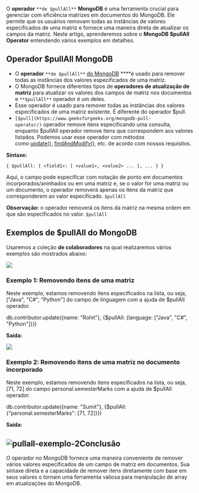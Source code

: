 O **operador** `**de $pullAll**` **MongoDB** é uma ferramenta crucial para gerenciar com eficiência matrizes em documentos do MongoDB. Ele permite que os usuários removam todas as instâncias de valores especificados de uma matriz e fornece uma maneira direta de atualizar os campos da matriz. Neste artigo, aprenderemos sobre o **MongoDB $pullAll Operator** entendendo vários exemplos em detalhes.

## Operador $pullAll MongoDB

- O **operador** `**de $pullAll**` [do MongoDB](https://www.geeksforgeeks.org/mongodb-tutorial/) **[](https://www.geeksforgeeks.org/mongodb-tutorial/)**é usado para remover todas as instâncias dos valores especificados de uma matriz.
- O MongoDB fornece diferentes tipos de **operadores de atualização de matriz** para atualizar os valores dos campos de matriz nos documentos e `**$pullAll**` operador é um deles.
- Esse operador é usado para remover todas as instâncias dos valores especificados de uma matriz existente. É diferente do operador $pull.
- `[$pull](https://www.geeksforgeeks.org/mongodb-pull-operator/)` operador remove itens especificando uma consulta, enquanto $pullAll operador remove itens que correspondem aos valores listados. Podemos usar esse operador com métodos como [update(),](https://www.geeksforgeeks.org/mongodb-updateone-method-db-collection-updateone/) [findAndModify(](https://www.geeksforgeeks.org/mongodb-findandmodify-method/)), etc. de acordo com nossos requisitos.

**Sintaxe:**

```
{ $pullAll: { <field1>: [ <value1>, <value2> ... ], ... } }
```

Aqui, o campo pode especificar com notação de ponto em documentos incorporados/aninhados ou em uma matriz e, se o valor for uma matriz ou um documento, o operador removerá apenas os itens da matriz que corresponderem ao valor especificado. `$pullAll`

**Observação:** o operador removerá os itens da matriz na mesma ordem em que são especificados no valor. `$pullAll`

## Exemplos de $pullAll do MongoDB

Usaremos a coleção **de colaboradores** na qual realizaremos vários exemplos são mostrados abaixo:

![](https://media.geeksforgeeks.org/wp-content/uploads/20200426225540/pullall-database.jpg)

### Exemplo 1: Removendo itens de uma matriz

Neste exemplo, estamos removendo itens especificados na lista, ou seja, ["Java", "C#", "Python"] do campo de linguagem com a ajuda de $pullAll operador.

db.contributor.update({name: "Rohit"},
                      {$pullAll: {language: ["Java", "C#", "Python"]}})

**Saída:**

![](https://media.geeksforgeeks.org/wp-content/uploads/20200426225554/pullall-example-1.jpg)

### Exemplo 2: Removendo itens de uma matriz no documento incorporado

Neste exemplo, estamos removendo itens especificados na lista, ou seja, [71, 72] do campo personal.semesterMarks com a ajuda de $pullAll operador.

db.contributor.update({name: "Sumit"},
                      {$pullAll: {"personal.semesterMarks": [71, 72]}})

**Saída:**

## ![pullall-exemplo-2](https://media.geeksforgeeks.org/wp-content/uploads/20240621110925/pullall-example-2.webp)**Conclusão**

O operador no MongoDB fornece uma maneira conveniente de remover vários valores especificados de um campo de matriz em documentos. Sua sintaxe direta e a capacidade de remover itens diretamente com base em seus valores o tornam uma ferramenta valiosa para manipulação de array em atualizações do MongoDB.
